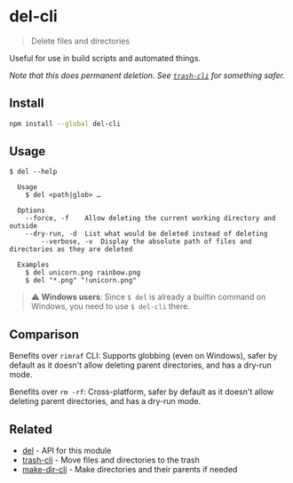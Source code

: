 # del-cli

> Delete files and directories

Useful for use in build scripts and automated things.

*Note that this does permanent deletion. See [`trash-cli`](https://github.com/sindresorhus/trash-cli) for something safer.*

## Install

```sh
npm install --global del-cli
```

## Usage

```
$ del --help

  Usage
    $ del <path|glob> …

  Options
    --force, -f    Allow deleting the current working directory and outside
    --dry-run, -d  List what would be deleted instead of deleting
		--verbose, -v  Display the absolute path of files and directories as they are deleted

  Examples
    $ del unicorn.png rainbow.png
    $ del "*.png" "!unicorn.png"
```

> :warning: **Windows users**: Since `$ del` is already a builtin command on Windows, you need to use `$ del-cli` there.

## Comparison

Benefits over `rimraf` CLI: Supports globbing (even on Windows), safer by default as it doesn't allow deleting parent directories, and has a dry-run mode.

Benefits over `rm -rf`: Cross-platform, safer by default as it doesn't allow deleting parent directories, and has a dry-run mode.

## Related

- [del](https://github.com/sindresorhus/del) - API for this module
- [trash-cli](https://github.com/sindresorhus/trash-cli) - Move files and directories to the trash
- [make-dir-cli](https://github.com/sindresorhus/make-dir-cli) - Make directories and their parents if needed
